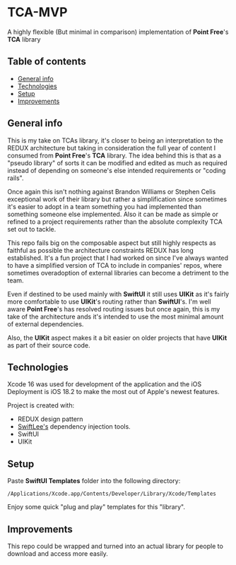 # TCA-MVP
A highly flexible (But minimal in comparison) implementation of **Point Free**'s **TCA** library

## Table of contents
* [General info](#general-info)
* [Technologies](#technologies)
* [Setup](#setup)
* [Improvements](#improvements)

## General info

This is my take on TCAs library, it's closer to being an interpretation to the REDUX architecture but taking in consideration the full year of content I consumed from **Point Free**'s **TCA** library. The idea behind this is that as a "pseudo library" of sorts it can be modified and edited as much as required instead of depending on someone's else intended requirements or "coding rails".

Once again this isn't nothing against Brandon Williams or Stephen Celis exceptional work of their library but rather a simplification since sometimes it's easier to adopt in a team something you had implemented than something someone else implemented. Also it can be made as simple or refined to a project requirements rather than the absolute complexity TCA set out to tackle.

This repo fails big on the composable aspect but still highly respects as faithful as possible the architecture constraints REDUX has long established. It's a fun project that I had worked on since I've always wanted to have a simplified version of TCA to include in companies' repos, where sometimes overadoption of external libraries can become a detriment to the team.

Even if destined to be used mainly with **SwiftUI** it still uses **UIKit** as it's fairly more comfortable to use **UIKit**'s routing rather than **SwiftUI**'s. I'm well aware **Point Free**'s has resolved routing issues but once again, this is my take of the architecture ands it's intended to use the most minimal amount of external dependencies.

Also, the **UIKit** aspect makes it a bit easier on older projects that have **UIKit** as part of their source code.
    
## Technologies
Xcode 16 was used for development of the application and the iOS Deployment is iOS 18.2 to make the most out of Apple's newest features.

Project is created with:
* REDUX design pattern
* [SwiftLee's](https://www.avanderlee.com/swift/dependency-injection) dependency injection tools.
* SwiftUI
* UIKit
    
## Setup
Paste **SwiftUI Templates** folder into the following directory:
```
/Applications/Xcode.app/Contents/Developer/Library/Xcode/Templates
```

Enjoy some quick "plug and play" templates for this "library".

## Improvements
This repo could be wrapped and turned into an actual library for people to download and access more easily.
